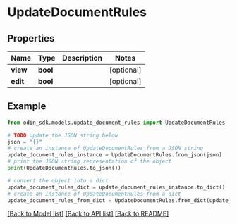 # UpdateDocumentRules


## Properties

Name | Type | Description | Notes
------------ | ------------- | ------------- | -------------
**view** | **bool** |  | [optional] 
**edit** | **bool** |  | [optional] 

## Example

```python
from odin_sdk.models.update_document_rules import UpdateDocumentRules

# TODO update the JSON string below
json = "{}"
# create an instance of UpdateDocumentRules from a JSON string
update_document_rules_instance = UpdateDocumentRules.from_json(json)
# print the JSON string representation of the object
print(UpdateDocumentRules.to_json())

# convert the object into a dict
update_document_rules_dict = update_document_rules_instance.to_dict()
# create an instance of UpdateDocumentRules from a dict
update_document_rules_from_dict = UpdateDocumentRules.from_dict(update_document_rules_dict)
```
[[Back to Model list]](../README.md#documentation-for-models) [[Back to API list]](../README.md#documentation-for-api-endpoints) [[Back to README]](../README.md)



